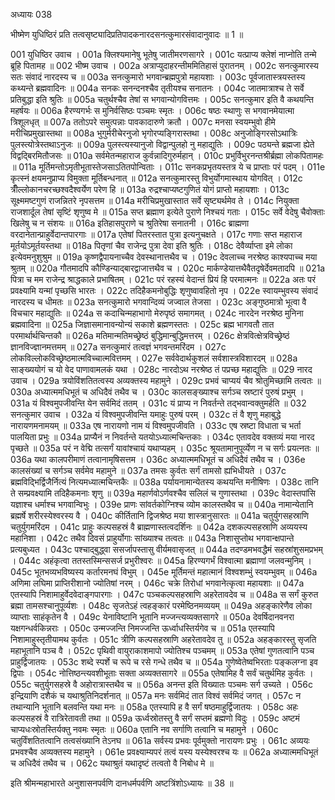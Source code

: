 अध्यायः 038

भीष्मेण युधिष्ठिरं प्रति तत्वसृष्ट्यादिप्रतिपादकनारदसनत्कुमारसंवादानुवादः ॥ 1 ॥
	
001	युधिष्ठिर उवाच ।
001a	क्लिश्यमानेषु भूतेषु जातीमरणसागरे ।
001c	यत्प्राप्य क्लेशं नाप्नोति तन्मे ब्रूहि पितामह ॥
002	भीष्म उवाच ।
002a	अत्राप्युदाहरन्तीममितिहासं पुरातनम् ।
002c	सनत्कुमारस्य सतः संवादं नारदस्य च ॥
003a	सनत्कुमारो भगवान्ब्रह्मपुत्रो महायशाः ।
003c	पूर्वजातास्त्रयस्तस्य कथ्यन्ते ब्रह्मवादिनः ॥
004a	सनकः सनन्दनश्चैव तृतीयश्च सनातनः ।
004c	जातमात्राश्च ते सर्वे प्रतिबुद्धा इति श्रुतिः ॥
005a	चतुर्थश्चैव तेषां स भगवान्योगवित्तमः ।
005c	सनत्कुमार इति वै कथयन्ति महर्षयः ॥
006a	हैरण्यगर्भः स मुनिर्वसिष्ठः पञ्चमः स्मृतः ।
006c	षष्ठः स्थाणुः स भगवानमेयात्मा त्रिशूलधृत् ॥
007a	ततोऽपरे समुत्पन्नाः पावकादारुणे क्रतौ ।
007c	मनसा स्वयम्भुवो हीमे मरीचिप्रमुखास्तथा ॥
008a	भुगुर्मरीचेरनुजो भृगोरप्यङ्गिरास्तथा ।
008c	अनुजोङ्गिरसोऽथात्रिः पुलस्त्योत्रेस्तथाऽनुजः ॥
009a	पुलस्त्यस्यानुजो विद्वान्पुलहो नु महाद्युतिः ।
009c	पठ्यन्ते ब्रह्मजा ह्येते विद्वद्बिरमितौजसः ॥
010a	सर्वमेतन्महाराज कुर्वन्नादिगुरुर्महान् ।
010c	प्रभुर्विभुरनन्तश्रीर्ब्रह्मा लोकपितामहः ॥
011a	मूर्तिमन्तोऽमृतीभूतास्तेजसाऽतितपोन्विताः ।
011c	सनकप्रभृतयस्तत्र ये च प्राप्ताः परं पदम् ।
011e	कृत्स्नं क्षयमनुप्राप्य विमुक्ता मूर्तिबन्धनात् ॥
012a	सनत्कुमारस्तु विभुर्योगमास्थाय योगवित् ।
012c	त्रीँल्लोकानचरच्छश्वदैश्वर्येण परेण हि ॥
013a	रुद्रश्चाप्यष्टगुणितं योगं प्राप्तो महायशाः ।
013c	सूक्ष्ममष्टगुणं राजन्नितरे नृपसत्तम ॥
014a	मरीचिप्रमुखास्तात सर्वे सृष्ट्यर्थमेव ते ।
014c	नियुक्ता राजशार्दूल तेषां सृष्टिं शृणुष्व मे ॥
015a	सप्त ब्रह्माण इत्येते पुराणे निश्चयं गताः ।
015c	सर्वे वेदेषु चैवोक्ताः खिलेषु च न संशयः ॥
016a	इतिहासपुराणे च श्रुतिरेषा सनातनी ।
016c	ब्राह्मणा वरदानेतान्प्राहुर्वेदान्तपारगाः ॥
017a	एतेषां पितरस्तात पुत्रा इत्यनुचक्षते ।
017c	गणाः सप्त महाराज मूर्तयोऽमूर्तयस्तथा ॥
018a	पितृणां चैव राजेन्द्र पुत्रा देवा इति श्रुतिः ।
018c	देवैर्व्याप्ता इमे लोका इत्येवमनुशुश्रुम ॥
019a	कृष्णद्वैपायनाच्चैव देवस्थानात्तथैव च ।
019c	देवलाच्च नरश्रेष्ठ काश्यपाच्च मया श्रुतम् ॥
020a	गौतमादपि कौण्डिन्याद्बारद्वाजात्तथैव च ।
020c	मार्कण्डेयात्तथैवैतदृषेर्देवमतादपि ॥
021a	पित्रा च मम राजेन्द्र श्राद्धकाले प्रभाषितम् ।
021c	परं रहस्यं वेदान्तं प्रियं हि परमात्मनः ॥
022a	अतः परं प्रवक्ष्यामि यन्मां पृच्छसि भारतः ।
022c	तदिहैकमनोबुद्धिः शृणुष्वावहितो नृप ।
022e	स्वायम्भुवस्य संवादं नारदस्य च धीमतः ॥
023a	सनत्कुमारो भगवान्दिव्यं जज्वाल तेजसा ।
023c	अङ्गुष्ठमात्रो भूत्वा वै विचचार महाद्युतिः ॥
024a	स कदाचिन्महाभागो मेरुपृष्ठं समागमत् ।
024c	नारदेन नरश्रेष्ठ मुनिना ब्रह्मवादिना ॥
025a	जिज्ञासमानावन्योन्यं सकाशे ब्रह्मणस्ततः ।
025c	ब्रह्म भागवतौ तात परमार्थार्थचिन्तकौ ॥
026a	मतिमान्मतिमच्छ्रेष्ठं बुद्धिमान्बुद्धिमत्तरम् ।
026c	क्षेत्रवित्क्षेत्रविच्छ्रेष्ठं ज्ञानविज्ज्ञानमत्तमम् ॥
027a	सनत्कुमारं तत्वज्ञं भगवन्तमरिंदम ।
027c	लोकविल्लोकविच्छ्रेष्ठमात्मविच्चात्मवित्तमम् ।
027e	सर्ववेदार्थकुशलं सर्वशास्त्रविशारदम् ॥
028a	साङ्ख्ययोगं च यो वेद पाणावामलकं यथा ।
028c	नारदोऽथ नरश्रेष्ठ तं पप्रच्छ महाद्युतिः ॥
029	नारद उवाच ।
029a	त्रयोविंशतितत्वस्य अव्यक्तस्य महामुने ।
029c	प्रभवं चाप्ययं चैव श्रोतुमिच्छामि तत्वतः ॥
030a	अध्यात्ममधिभूतं च अधिदैवं तथैव च ।
030c	कालसङ्ख्याश्च सर्गञ्च स्रष्टारं पुरुषं प्रभुम् ।
031a	यं विश्वमुपजीवन्ति येन सर्वमिदं ततम् ।
031c	यं प्राप्य न निवर्तन्ते तद्भवान्वक्तुमर्हति ॥
032	सनत्कुमार उवाच ।
032a	यं विश्वमुपजीवन्ति यमाहुः पुरुषं परम् ।
032c	तं वै शृणु महाबुद्धे नारायणमनामयम् ॥
033a	एष नारायणो नाम यं विश्वमुपजीवति ।
033c	एष स्रष्टा विधाता च भर्ता पालयिता प्रभुः ॥
034a	प्राप्यैनं न निवर्तन्ते यतयोऽध्यात्मचिन्तकाः ।
034c	एतावदेव वक्तव्यं मया नारद पृच्छते ॥
035a	परं न वेद्मि तत्सर्गं यावांश्चायं यथाप्यहम् ।
035c	श्रूयतामानुपूर्व्येण न च सर्गः प्रयत्नतः ॥
036a	यथा कालपरीमाणं तत्वानामृषिसत्तम ।
036c	अध्यात्ममधिभूतं च अधिदैवं तथैव च ।
036e	कालसंख्यां च  सर्गञ्च  सर्वमेव महामुने ॥
037a	तमसः कुर्वतः सर्गं तामसो ह्यभिधीयते ।
037c	ब्रह्मविद्भिर्द्विजैर्नित्यं नित्यमध्यात्मचिन्तकैः ॥
038a	पर्यायनामान्येतस्य कथयन्ति मनीषिणः ।
038c	तानि ते सम्प्रवक्ष्यामि तदिहैकमनाः शृणु ॥
039a	महार्णवोऽर्णवश्चैव सलिलं च गुणास्तथा ।
039c	वेदास्तपांसि यज्ञाश्च धर्माश्च भगवान्विभुः ।
039e	प्राणः सांवर्तकोग्निश्च व्योम कालस्तथैव च ॥
040a	नामान्येतानि ब्रह्मर्षे शरीरस्येश्वरस्य वै ।
040c	कीर्तितानि द्विजश्रेष्ठ मया शास्त्रानुसारतः ॥
041a	चतुर्युगसहस्राणि चतुर्युगमरिंदम ।
041c	प्राहुः कल्पसहस्रं वै ब्राह्मणास्तत्वदर्शिनः ॥
042a	दशकल्पसहस्राणि अव्ययस्य महानिशा ।
042c	तथैव दिवसं प्राहुर्योगाः सांख्याश्च तत्वतः ॥
043a	निशासुप्तोथ भगवान्क्षपान्ते प्रत्यबुध्यत ।
043c	पश्चाद्बुद्ध्वा ससर्जापस्तासु वीर्यमवासृजत् ॥
044a	तदण्डमभवद्धैमं सहस्रांशुसमप्रभम् ।
044c	अहंकृत्वा ततस्तस्मिन्ससर्ज प्रभुरीश्वरः ॥
045a	हिरण्यगर्भं विश्वात्मा ब्रह्माणां जलवन्मुनिम् ।
045c	भूतभव्यभविष्यस्य कर्तारमनघं विभुम् ।
045e	मूर्तिमन्तं महात्मानं विश्वशम्भुं स्वयम्भुवम् ॥
046a	अणिमा लघिमा प्राप्तिरीशानो ज्योतिषां नरम् ।
046c	चक्रे तिरोधां भगवानेत्कृत्वा महायशाः ॥
047a	एतस्यापि निशामाहुर्वेदवेदाङ्गपारगाः ।
047c	पञ्चकल्पसहस्राणि अहरेतावदेव च ॥
048a	स सर्गं कुरुत ब्रह्मा तामसश्चानुपूर्व्यशः ।
048c	सृजतेऽहं त्वहङ्कारं परमेष्ठिनमव्ययम् ॥
049a	अहङ्कारेणैव लोका व्याप्ताः साहंकृतेन वै ।
049c	येनाविष्टानि भूतानि मज्जन्त्यव्यक्तसागरे ॥
050a	देवर्षिदानवनरा यक्षगन्धर्वकिन्नराः ।
050c	उन्मज्जन्ति निमज्जन्ति ऊर्ध्वाधस्तिर्यगेव च ॥
051a	एतस्यापि निशामाहुस्तृतीयामथ कुर्वतः ।
051c	त्रीणि कल्पसहस्राणि अहरेतावदेव तु ॥
052a	अहङ्कारस्तु सृजति महाभूतानि पञ्च वै ।
052c	पृथिवी वायुराकाशमापो ज्योतिश्च पञ्चमम् ॥
053a	एतेषां गुणतत्वानि पञ्च प्राहुर्द्विजातयः ।
053c	शब्दे स्पर्शे च रूपे च रसे गन्धे तथैव च ॥
054a	गुणेष्वेतेष्वभिरताः पङ्कलग्ना इव द्विपाः ।
054c	नोत्तिष्ठन्त्यवशीभूताः सक्ता अव्यक्तसागरे ॥
055a	एतेषामिह वै सर्वं चतुर्थमिह कुर्वतः ।
055c	चतुर्युगसहस्रे वै अहोरात्रास्तथैव च ॥
056a	अनन्त इति विख्यातः पञ्चमः सर्ग उच्यते ।
056c	इन्द्रियाणि दशैकं च यथाश्रुतिनिदर्शनात् ॥
057a	मनः सर्वमिदं तात विश्वं सर्वमिदं जगत् ।
057c	न तथान्यानि भूतानि बलवन्ति यथा मनः ॥
058a	एतस्यापि ह वै सर्गं षष्ठमाहुर्द्विजातयः ।
058c	अहः कल्पसहस्रं वै रात्रिरेतावती तथा ॥
059a	ऊर्ध्वस्रोतस्तु वै सर्गं सप्तमं ब्रह्मणो विदुः ।
059c	अष्टमं चाप्यधःस्रोतस्तिर्यक्तु नवमः स्मृतः ॥
060a	एतानि नव सर्गाणि तत्वानि च महामुने ।
060c	चतुर्विंशतितत्वानि तत्वसंख्यानि तेऽनघ ॥
061a	सर्वस्य प्रभवः पूर्वमुक्तो नारायणः प्रभुः ।
061c	अव्ययः प्रभवश्चैव अव्यक्तस्य महामुने ।
061e	प्रवक्ष्याम्यपरं तत्वं यस्य यस्येश्वरश्च यः ॥
062a	अध्यात्ममधिभूतं च अधिदैवं तथैव च ।
062c	यथाश्रुतं यथादृष्टं तत्वतो वै निबोध मे ॥

इति श्रीमन्महाभारते अनुशासनपर्वणि दानधर्मपर्वणि अष्टत्रिंशोऽध्यायः ॥ 38 ॥	
